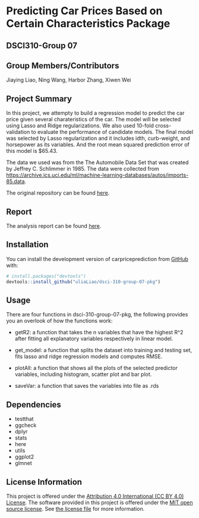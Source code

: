 
<!-- README.md is generated from README.Rmd. Please edit that file -->

# Predicting Car Prices Based on Certain Characteristics Package

<!-- badges: start -->
<!-- badges: end -->

## DSCI310-Group 07

## Group Members/Contributors

Jiaying Liao, Ning Wang, Harbor Zhang, Xiwen Wei

## Project Summary

In this project, we attempty to build a regression model to predict the
car price given several charateristics of the car. The model will be
selected using Lasso and Ridge regularizations. We also used 10-fold
cross-validation to evaluate the performance of candidate models. The
final model was selected by Lasso regularization and it includes idth,
curb-weight, and horsepower as its variables. And the root mean squared
prediction error of this model is \$65.43.

The data we used was from the The Automobile Data Set that was created
by Jeffrey C. Schlimmer in 1985. The data were collected from
<https://archive.ics.uci.edu/ml/machine-learning-databases/autos/imports-85.data>.

The original repository can be found
[here](https://github.com/wxw1026/dsci-310-group-07).

## Report

The analysis report can be found
[here](https://github.com/wxw1026/dsci-310-group-07/blob/main/analysis/report.pdf).

## Installation

You can install the development version of carpriceprediction from
[GitHub](https://github.com/) with:

``` r
# install.packages("devtools")
devtools::install_github("uliaLiao/dsci-310-group-07-pkg")
```

## Usage

There are four functions in dsci-310-group-07-pkg, the following
provides you an overlook of how the functions work:

- getR2: a function that takes the n variables that have the highest R^2
  after fitting all explanatory variables respectively in linear model.

- get_model: a function that splits the dataset into training and
  testing set, fits lasso and ridge regression models and computes RMSE.

- plotAll: a function that shows all the plots of the selected predictor
  variables, including histogram, scatter plot and bar plot.

- saveVar: a function that saves the variables into file as .rds

## Dependencies

- testthat
- ggcheck
- dplyr
- stats
- here
- utils
- ggplot2
- glmnet

## License Information

This project is offered under the [Attribution 4.0 International (CC BY
4.0) License](https://creativecommons.org/licenses/by/4.0/). The
software provided in this project is offered under the [MIT open source
license](https://opensource.org/licenses/MIT). See [the license
file](LICENSE.md) for more information.
